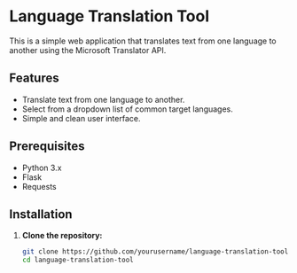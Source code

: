 # Language Translation Tool

This is a simple web application that translates text from one language to another using the Microsoft Translator API.

## Features

- Translate text from one language to another.
- Select from a dropdown list of common target languages.
- Simple and clean user interface.

## Prerequisites

- Python 3.x
- Flask
- Requests

## Installation

1. **Clone the repository:**

   ```bash
   git clone https://github.com/yourusername/language-translation-tool.git
   cd language-translation-tool
